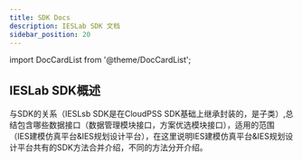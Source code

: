 ```yaml
---
title: SDK Docs
description: IESLab SDK 文档
sidebar_position: 20
---
```


import DocCardList from '@theme/DocCardList';

<DocCardList />

## IESLab SDK概述
与SDK的关系（IESLsb SDK是在CloudPSS SDK基础上继承封装的，是子类）,总结包含哪些数据接口（数据管理模块接口，方案优选模块接口），适用的范围（IES建模仿真平台&IES规划设计平台），在这里说明IES建模仿真平台&IES规划设计平台共有的SDK方法合并介绍，不同的方法分开介绍。







